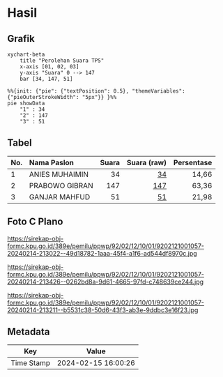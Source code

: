 # Hasil

## Grafik

```mermaid
xychart-beta
    title "Perolehan Suara TPS"
    x-axis [01, 02, 03]
    y-axis "Suara" 0 --> 147
    bar [34, 147, 51]
```

```mermaid
%%{init: {"pie": {"textPosition": 0.5}, "themeVariables": {"pieOuterStrokeWidth": "5px"}} }%%
pie showData
    "1" : 34
    "2" : 147
    "3" : 51
```

## Tabel

| No. | Nama Paslon    | Suara | Suara (raw) | Persentase |
|:--- |:-------------- | -----:| -----------:| ----------:|
| 1   | ANIES MUHAIMIN | 34    | [34][p-1]   | 14,66      |
| 2   | PRABOWO GIBRAN | 147   | [147][p-2]  | 63,36      |
| 3   | GANJAR MAHFUD  | 51    | [51][p-3]   | 21,98      |


[p-1]: https://github.com/gigit-pemilu/pemilu-2024-92-papua-barat/blob/main/pilpres/hitung-suara/sub/92-papua-barat/sub/02-manokwari/sub/12-manokwari-barat/sub/1001-manokwari-barat/sub/057-tps/sub/paslon-1.txt
[p-2]: https://github.com/gigit-pemilu/pemilu-2024-92-papua-barat/blob/main/pilpres/hitung-suara/sub/92-papua-barat/sub/02-manokwari/sub/12-manokwari-barat/sub/1001-manokwari-barat/sub/057-tps/sub/paslon-2.txt
[p-3]: https://github.com/gigit-pemilu/pemilu-2024-92-papua-barat/blob/main/pilpres/hitung-suara/sub/92-papua-barat/sub/02-manokwari/sub/12-manokwari-barat/sub/1001-manokwari-barat/sub/057-tps/sub/paslon-3.txt

## Foto C Plano

https://sirekap-obj-formc.kpu.go.id/389e/pemilu/ppwp/92/02/12/10/01/9202121001057-20240214-213022--49d18782-1aaa-45f4-a1f6-ad544df8970c.jpg

https://sirekap-obj-formc.kpu.go.id/389e/pemilu/ppwp/92/02/12/10/01/9202121001057-20240214-213426--0262bd8a-9d61-4665-97fd-c748639ce244.jpg

https://sirekap-obj-formc.kpu.go.id/389e/pemilu/ppwp/92/02/12/10/01/9202121001057-20240214-213211--b5531c38-50d6-43f3-ab3e-9ddbc3e16f23.jpg


## Metadata

| Key        | Value               |
| ---------- | ------------------- |
| Time Stamp | 2024-02-15 16:00:26 |



